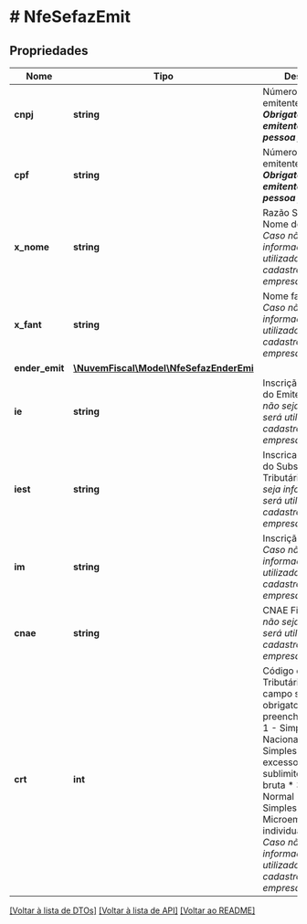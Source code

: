# # NfeSefazEmit

## Propriedades

Nome | Tipo | Descrição | Comentários
------------ | ------------- | ------------- | -------------
**cnpj** | **string** | Número do CNPJ do emitente.    ***Obrigatório caso o emitente seja pessoa jurídica***. | [optional]
**cpf** | **string** | Número do CPF do emitente.    ***Obrigatorio caso o emitente seja pessoa física***. | [optional]
**x_nome** | **string** | Razão Social ou Nome do emitente.    *Caso não seja informado, será utilizado o do cadastro da empresa.* | [optional]
**x_fant** | **string** | Nome fantasia.    *Caso não seja informado, será utilizado o do cadastro da empresa.* | [optional]
**ender_emit** | [**\NuvemFiscal\Model\NfeSefazEnderEmi**](NfeSefazEnderEmi.md) |  | [optional]
**ie** | **string** | Inscrição Estadual do Emitente.    *Caso não seja informado, será utilizado o do cadastro da empresa.* | [optional]
**iest** | **string** | Inscricao Estadual do Substituto Tributário.    *Caso não seja informado, será utilizado o do cadastro da empresa.* | [optional]
**im** | **string** | Inscrição Municipal.    *Caso não seja informado, será utilizado o do cadastro da empresa.* | [optional]
**cnae** | **string** | CNAE Fiscal.    *Caso não seja informado, será utilizado o do cadastro da empresa.* | [optional]
**crt** | **int** | Código de Regime Tributário.  Este campo será obrigatoriamente preenchido com:  * 1 - Simples Nacional  * 2 - Simples Nacional - excesso de sublimite de receita bruta  * 3 - Regime Normal  * 4 - Simples Nacional - Microempreendedor individual - MEI    *Caso não seja informado, será utilizado o do cadastro da empresa.* | [optional]

[[Voltar à lista de DTOs]](../../README.md#models) [[Voltar à lista de API]](../../README.md#endpoints) [[Voltar ao README]](../../README.md)
